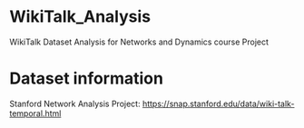 # WikiTalk_Analysis
WikiTalk Dataset Analysis for Networks and Dynamics course Project
# Dataset information
Stanford Network Analysis Project: https://snap.stanford.edu/data/wiki-talk-temporal.html
